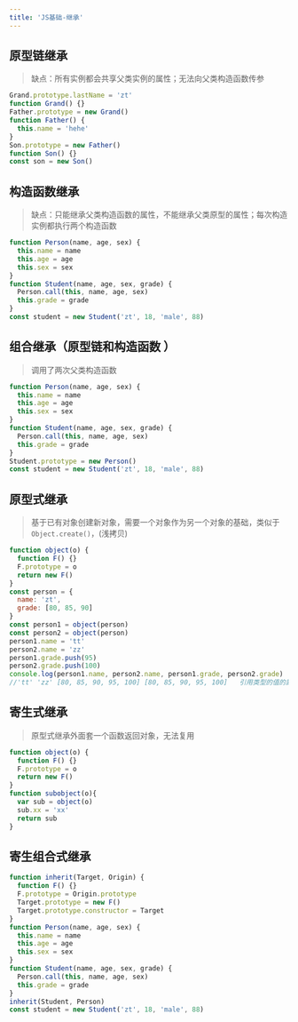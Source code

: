 ```yaml
---
title: 'JS基础-继承'
---
```


## 原型链继承

> 缺点：所有实例都会共享父类实例的属性；无法向父类构造函数传参

``` js
Grand.prototype.lastName = 'zt'
function Grand() {}
Father.prototype = new Grand()
function Father() {
  this.name = 'hehe'
}
Son.prototype = new Father()
function Son() {}
const son = new Son()
```

## 构造函数继承

> 缺点：只能继承父类构造函数的属性，不能继承父类原型的属性；每次构造实例都执行两个构造函数

``` js
function Person(name, age, sex) {
  this.name = name
  this.age = age
  this.sex = sex
}
function Student(name, age, sex, grade) {
  Person.call(this, name, age, sex)
  this.grade = grade
}
const student = new Student('zt', 18, 'male', 88)
```

## 组合继承（原型链和构造函数 ）

> 调用了两次父类构造函数

``` js
function Person(name, age, sex) {
  this.name = name
  this.age = age
  this.sex = sex
}
function Student(name, age, sex, grade) {
  Person.call(this, name, age, sex)
  this.grade = grade
}
Student.prototype = new Person()
const student = new Student('zt', 18, 'male', 88)
```

## 原型式继承

> 基于已有对象创建新对象，需要一个对象作为另一个对象的基础，类似于`Object.create()`，(浅拷贝)

``` js
function object(o) {
  function F() {}
  F.prototype = o
  return new F()
}
const person = {
  name: 'zt',
  grade: [80, 85, 90]
}
const person1 = object(person)
const person2 = object(person)
person1.name = 'tt'
person2.name = 'zz'
person1.grade.push(95)
person2.grade.push(100)
console.log(person1.name, person2.name, person1.grade, person2.grade) 
//'tt' 'zz' [80, 85, 90, 95, 100] [80, 85, 90, 95, 100]   引用类型的值的属性会共享
```

## 寄生式继承

> 原型式继承外面套一个函数返回对象，无法复用

``` js
function object(o) {
  function F() {}
  F.prototype = o
  return new F()
}
function subobject(o){
  var sub = object(o)
  sub.xx = 'xx'
  return sub
}
```

## 寄生组合式继承

``` js
function inherit(Target, Origin) {
  function F() {}
  F.prototype = Origin.prototype
  Target.prototype = new F()
  Target.prototype.constructor = Target
}
function Person(name, age, sex) {
  this.name = name
  this.age = age
  this.sex = sex
}
function Student(name, age, sex, grade) {
  Person.call(this, name, age, sex)
  this.grade = grade
}
inherit(Student, Person)
const student = new Student('zt', 18, 'male', 88)
```

